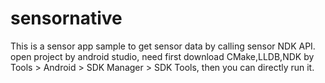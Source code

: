 # sensornative
This is a sensor app sample to get sensor data by calling sensor NDK API.
open project by android studio, need first download CMake,LLDB,NDK by Tools > Android > SDK Manager > SDK Tools, then you can directly run it.

